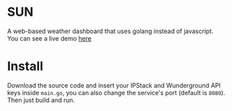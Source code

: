 # SUN

A web-based weather dashboard that uses golang instead of javascript. You can see a live demo [here](http://prod.mauger.co)

# Install

Download the source code and insert your IPStack and Wunderground API keys inside `main.go`, you can also change the service's port (default is `8080`). Then just build and run.
